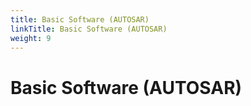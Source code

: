 ```yaml
---
title: Basic Software (AUTOSAR)
linkTitle: Basic Software (AUTOSAR)
weight: 9
---
```


# Basic Software (AUTOSAR)
